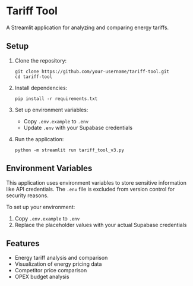# Tariff Tool

A Streamlit application for analyzing and comparing energy tariffs.

## Setup

1. Clone the repository:
   ```
   git clone https://github.com/your-username/tariff-tool.git
   cd tariff-tool
   ```

2. Install dependencies:
   ```
   pip install -r requirements.txt
   ```

3. Set up environment variables:
   - Copy `.env.example` to `.env`
   - Update `.env` with your Supabase credentials

4. Run the application:
   ```
   python -m streamlit run tariff_tool_v3.py
   ```

## Environment Variables

This application uses environment variables to store sensitive information like API credentials. The `.env` file is excluded from version control for security reasons.

To set up your environment:
1. Copy `.env.example` to `.env`
2. Replace the placeholder values with your actual Supabase credentials

## Features

- Energy tariff analysis and comparison
- Visualization of energy pricing data
- Competitor price comparison
- OPEX budget analysis
